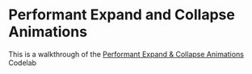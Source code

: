 # Performant Expand and Collapse Animations

This is a walkthrough of the [Performant Expand & Collapse Animations](https://codelabs.developers.google.com/codelabs/expand-collapse-animations/index.html)
 Codelab